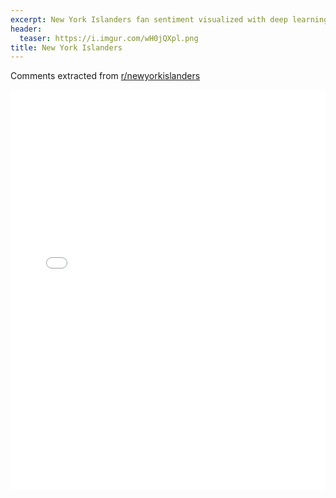 ```yaml
---
excerpt: New York Islanders fan sentiment visualized with deep learning.
header:
  teaser: https://i.imgur.com/wH0jQXpl.png
title: New York Islanders
---
```


Comments extracted from [r/newyorkislanders](https://reddit.com/r/newyorkislanders)
<iframe id="igraph" scrolling="no" style="border:none;" seamless="seamless" src="/plots/NHL/NYI.html" height="640" width="100%"></iframe>